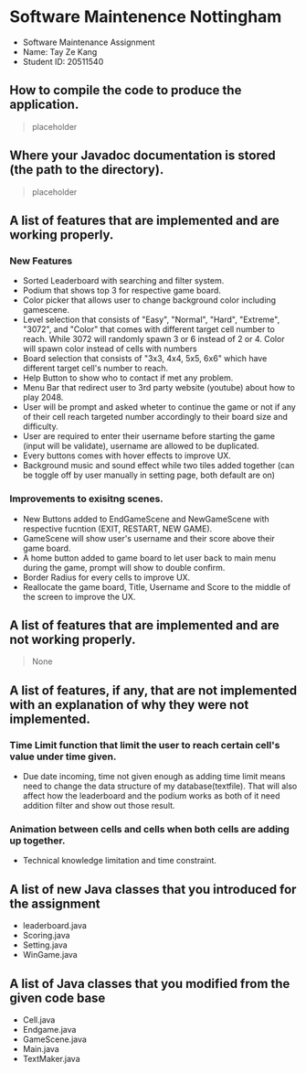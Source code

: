 # Software Maintenence Nottingham
<ul>
<li>Software Maintenance Assignment  </li>
<li>Name: Tay Ze Kang  </li>
<li>Student ID: 20511540  </li>
</ul>

## How to compile the code to produce the application.
> placeholder  


## Where your Javadoc documentation is stored (the path to the directory).
> placeholder  


## A list of features that are implemented and are working properly.
### New Features
<ul>
<li> Sorted Leaderboard with searching and filter system.  </li>
<li> Podium that shows top 3 for respective game board.  </li>
<li> Color picker that allows user to change background color including gamescene.  </li>
<li> Level selection that consists of "Easy", "Normal", "Hard", "Extreme", "3072", and "Color" that comes with different target cell number to reach. While 3072 will randomly spawn 3 or 6 instead of 2 or 4. Color will spawn color instead of cells with numbers</li>
<li> Board selection that consists of "3x3, 4x4, 5x5, 6x6" which have different target cell's number to reach.  </li>
<li> Help Button to show who to contact if met any problem.  </li>
<li> Menu Bar that redirect user to 3rd party website (youtube) about how to play 2048.  </li>
<li> User will be prompt and asked wheter to continue the game or not if any of their cell reach targeted number accordingly to their board size and difficulty.  </li>
<li> User are required to enter their username before starting the game (input will be validate), username are allowed to be duplicated.  </li>
<li> Every buttons comes with hover effects to improve UX.  </li>
<li> Background music and sound effect while two tiles added together (can be toggle off by user manually in setting page, both default are on)  </li>
</ul>

### Improvements to exisitng scenes.
<ul>
<li> New Buttons added to EndGameScene and NewGameScene with respective fucntion (EXIT, RESTART, NEW GAME).  </li>
<li> GameScene will show user's username and their score above their game board.  </li>
<li> A home button added to game board to let user back to main menu during the game, prompt will show to double confirm.  </li>
<li> Border Radius for every cells to improve UX.  </li>
<li> Reallocate the game board, Title, Username and Score to the middle of the screen to improve the UX.  </li>
</ul>

## A list of features that are implemented and are not working properly.
> None  

## A list of features, if any, that are not implemented with an explanation of why they were not implemented.

### Time Limit function that limit the user to reach certain cell's value under time given.
<ul>
<li>Due date incoming, time not given enough as adding time limit means need to change the data structure of my database(textfile). That will also affect how the leaderboard and the podium works as both of it need addition filter and show out those result.  </li>
</ul>

### Animation between cells and cells when both cells are adding up together.
<ul>
<li> Technical knowledge limitation and time constraint.  </li>
</ul>

## A list of new Java classes that you introduced for the assignment
<ul>
<li> leaderboard.java  </li>
<li> Scoring.java  </li>
<li> Setting.java  </li>
<li> WinGame.java  </li>
</ul>

## A list of Java classes that you modified from the given code base
<ul>
<li> Cell.java  </li>
<li> Endgame.java  </li>
<li> GameScene.java  </li>
<li> Main.java  </li>
<li> TextMaker.java  </li>
</ul>